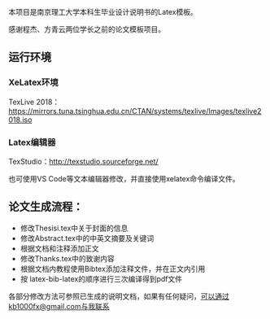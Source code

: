 
本项目是南京理工大学本科生毕业设计说明书的Latex模板。

感谢程杰、方青云两位学长之前的论文模板项目。
## 运行环境
### XeLatex环境
TexLive 2018：https://mirrors.tuna.tsinghua.edu.cn/CTAN/systems/texlive/Images/texlive2018.iso
### Latex编辑器
TexStudio：http://texstudio.sourceforge.net/

也可使用VS Code等文本编辑器修改，并直接使用xelatex命令编译文件。

## 论文生成流程：

+ 修改Thesisi.tex中关于封面的信息
+ 修改Abstract.tex中的中英文摘要及关键词
+ 根据文档和注释添加正文
+ 修改Thanks.tex中的致谢内容
+ 根据文档内教程使用Bibtex添加注释文件，并在正文内引用
+ 按 latex-bib-latex的顺序进行三次编译得到pdf文件

各部分修改方法可参照已生成的说明文档，如果有任何疑问，可以通过kb1000fx@gmail.com与我联系
